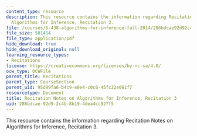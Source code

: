 ```yaml
---
content_type: resource
description: This resource contains the information regarding Recitation Notes on
  Algorithms for Inference, Recitation 3.
file: /courses/6-438-algorithms-for-inference-fall-2014/286bdcae92d92c4b8b194dea4cc927f5_MIT6_438F14_rec3.pdf
file_size: 581414
file_type: application/pdf
hide_download: true
hide_download_original: null
learning_resource_types:
- Recitations
license: https://creativecommons.org/licenses/by-nc-sa/4.0/
ocw_type: OCWFile
parent_title: Recitations
parent_type: CourseSection
parent_uid: 95d99fa6-b4c9-e0e4-c0c6-45fc32e061f7
resourcetype: Document
title: Recitation Notes on Algorithms for Inference, Recitation 3
uid: 286bdcae-92d9-2c4b-8b19-4dea4cc927f5
---
```

This resource contains the information regarding Recitation Notes on Algorithms for Inference, Recitation 3.